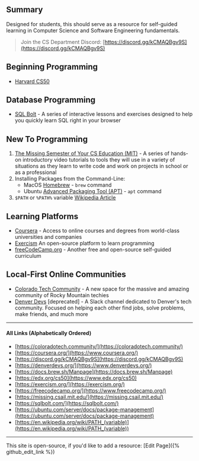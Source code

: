## Summary

Designed for students, this should serve as a resource for self-guided learning in Computer Science and Software Engineering fundamentals.

> Join the CS Department Discord: [https://discord.gg/kCMAQBgv9S](https://discord.gg/kCMAQBgv9S)

## Beginning Programming

- [Harvard CS50](https://www.edx.org/cs50)
 
## Database Programming

- [SQL Bolt](https://sqlbolt.com/) - A series of interactive lessons and exercises designed to help you quickly learn SQL right in your browser

## New To Programming

1. [The Missing Semester of Your CS Education (MIT)](https://missing.csail.mit.edu/) - A series of hands-on introductory video tutorials to tools they will use in a variety of situations as they learn to write code and work on projects in school or as a professional
2. Installing Packages from the Command-Line:
    - MacOS [Homebrew](https://docs.brew.sh/Manpage) - `brew` command
    - Ubuntu [Advanced Packaging Tool (APT)](https://ubuntu.com/server/docs/package-management) - `apt` command
3. `$PATH` or `%PATH%` variable [Wikipedia Article](https://en.wikipedia.org/wiki/PATH_(variable))

## Learning Platforms

- [Coursera](https://www.coursera.org/) - Access to online courses and degrees from world-class universities and companies
- [Exercism](https://exercism.org/) An open-source platform to learn programming
- [freeCodeCamp.org](https://www.freecodecamp.org/) - Another free and open-source self-guided curriculum 

## Local-First Online Communities

- [Colorado Tech Community](https://coloradotech.community/) - A new space for the massive and amazing community of Rocky Mountain techies
- [Denver Devs](https://www.denverdevs.org/) [deprecated] - A Slack channel dedicated to Denver's tech community. Focused on helping each other find jobs, solve problems, make friends, and much more

---

#### All Links (Alphabetically Ordered)

- [https://coloradotech.community/](https://coloradotech.community/)
- [https://coursera.org/](https://www.coursera.org/)
- [https://discord.gg/kCMAQBgv9S](https://discord.gg/kCMAQBgv9S)
- [https://denverdevs.org/](https://www.denverdevs.org/)
- [https://docs.brew.sh/Manpage](https://docs.brew.sh/Manpage)
- [https://edx.org/cs50](https://www.edx.org/cs50)
- [https://exercism.org/](https://exercism.org/)
- [https://freecodecamp.org/](https://www.freecodecamp.org/)
- [https://missing.csail.mit.edu/](https://missing.csail.mit.edu/)
- [https://sqlbolt.com/](https://sqlbolt.com/)
- [https://ubuntu.com/server/docs/package-management](https://ubuntu.com/server/docs/package-management)
- [https://en.wikipedia.org/wiki/PATH_(variable)](https://en.wikipedia.org/wiki/PATH_(variable))

---

This site is open-source, if you'd like to add a resource: [Edit Page]({% github_edit_link %})

